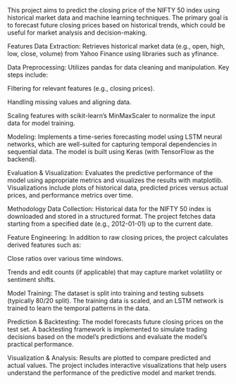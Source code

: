 This project aims to predict the closing price of the NIFTY 50 index using historical market data and machine learning techniques. The primary goal is to forecast future closing prices based on historical trends, which could be useful for market analysis and decision-making.

Features
Data Extraction:
Retrieves historical market data (e.g., open, high, low, close, volume) from Yahoo Finance using libraries such as yfinance.

Data Preprocessing:
Utilizes pandas for data cleaning and manipulation. Key steps include:

Filtering for relevant features (e.g., closing prices).

Handling missing values and aligning data.

Scaling features with scikit-learn’s MinMaxScaler to normalize the input data for model training.

Modeling:
Implements a time-series forecasting model using LSTM neural networks, which are well-suited for capturing temporal dependencies in sequential data. The model is built using Keras (with TensorFlow as the backend).

Evaluation & Visualization:
Evaluates the predictive performance of the model using appropriate metrics and visualizes the results with matplotlib. Visualizations include plots of historical data, predicted prices versus actual prices, and performance metrics over time.

Methodology
Data Collection:
Historical data for the NIFTY 50 index is downloaded and stored in a structured format. The project fetches data starting from a specified date (e.g., 2012-01-01) up to the current date.

Feature Engineering:
In addition to raw closing prices, the project calculates derived features such as:

Close ratios over various time windows.

Trends and edit counts (if applicable) that may capture market volatility or sentiment shifts.

Model Training:
The dataset is split into training and testing subsets (typically 80/20 split). The training data is scaled, and an LSTM network is trained to learn the temporal patterns in the data.

Prediction & Backtesting:
The model forecasts future closing prices on the test set. A backtesting framework is implemented to simulate trading decisions based on the model’s predictions and evaluate the model’s practical performance.

Visualization & Analysis:
Results are plotted to compare predicted and actual values. The project includes interactive visualizations that help users understand the performance of the predictive model and market trends.
